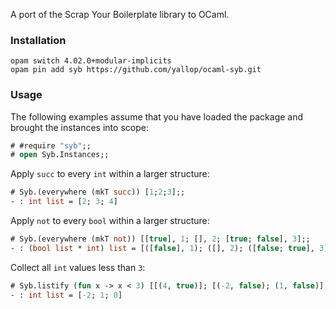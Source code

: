 A port of the Scrap Your Boilerplate library to OCaml.

### Installation

```
opam switch 4.02.0+modular-implicits
opam pin add syb https://github.com/yallop/ocaml-syb.git
```

### Usage

The following examples assume that you have loaded the package and brought the instances into scope:

```ocaml
# #require "syb";;
# open Syb.Instances;;
```

Apply `succ` to every `int` within a larger structure:

```ocaml
# Syb.(everywhere (mkT succ)) [1;2;3];;
- : int list = [2; 3; 4]
```

Apply `not` to every `bool` within a larger structure:

```ocaml
# Syb.(everywhere (mkT not)) [[true], 1; [], 2; [true; false], 3];;
- : (bool list * int) list = [([false], 1); ([], 2); ([false; true], 3)]
```

Collect all `int` values less than `3`: 

```ocaml
# Syb.listify (fun x -> x < 3) [[(4, true)]; [(-2, false); (1, false)]; []; [0, true]];;
- : int list = [-2; 1; 0]
```
